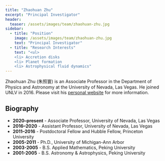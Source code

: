 ```yaml
---
title: "Zhaohuan Zhu"
excerpt: "Principal Investigator"
header:
  teaser: /assets/images/team/zhaohuan-zhu.jpg
sidebar:
  - title: "Position"
    image: /assets/images/team/zhaohuan-zhu.jpg
    text: "Principal Investigator"
  - title: "Research Interests"
    text: "<ul>
    <li> Accretion disks
    <li> Planet formation
    <li> Astrophysical fluid dynamics"
---
```


Zhaohuan Zhu (朱照寰) is an Associate Professor in the Department of Physics and Astronomy at the University of Nevada, Las Vegas.
He joined UNLV in 2016. Please visit his [personal website](https://www.physics.unlv.edu/~zhzhu/Home.html) for more information.
      
## Biography
- __2020–present__ - Associate Professor, University of Nevada, Las Vegas
- __2016–2020__ - Assistant Professor, University of Nevada, Las Vegas
- __2011–2016__ - Postdoctoral Fellow and Hubble Fellow, Princeton University
- __2005-2011__ - Ph.D., University of Michigan-Ann Arbor
- __2003-2005__ - B.S. Applied Mathematics, Peking University
- __2001-2005__ - B.S. Astronomy & Astrophysics, Peking University
      
